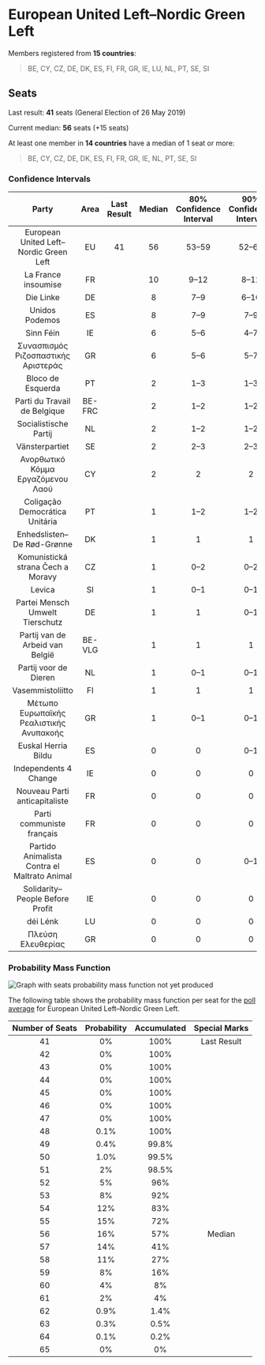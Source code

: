 # European United Left–Nordic Green Left

Members registered from **15 countries**:

> BE, CY, CZ, DE, DK, ES, FI, FR, GR, IE, LU, NL, PT, SE, SI

## Seats

Last result: **41** seats (General Election of 26 May 2019)

Current median: **56** seats (+15 seats)

At least one member in **14 countries** have a median of 1 seat or more:

> BE, CY, CZ, DE, DK, ES, FI, FR, GR, IE, NL, PT, SE, SI

### Confidence Intervals

| Party | Area | Last Result | Median | 80% Confidence Interval | 90% Confidence Interval | 95% Confidence Interval | 99% Confidence Interval |
|:-----:|:----:|:-----------:|:------:|:-----------------------:|:-----------------------:|:-----------------------:|:-----------------------:|
| European United Left–Nordic Green Left | EU | 41 | 56 | 53–59 | 52–60 | 51–61 | 49–62 |
| La France insoumise | FR | | 10 | 9–12 | 8–12 | 8–13 | 8–14 |
| Die Linke | DE | | 8 | 7–9 | 6–10 | 6–10 | 6–10 |
| Unidos Podemos | ES | | 8 | 7–9 | 7–9 | 7–10 | 6–10 |
| Sinn Féin | IE | | 6 | 5–6 | 4–7 | 3–7 | 3–8 |
| Συνασπισμός Ριζοσπαστικής Αριστεράς | GR | | 6 | 5–6 | 5–7 | 5–7 | 5–7 |
| Bloco de Esquerda | PT | | 2 | 1–3 | 1–3 | 1–4 | 1–4 |
| Parti du Travail de Belgique | BE-FRC | | 2 | 1–2 | 1–2 | 1–2 | 1–2 |
| Socialistische Partij | NL | | 2 | 1–2 | 1–2 | 1–2 | 1–2 |
| Vänsterpartiet | SE | | 2 | 2–3 | 2–3 | 2–3 | 2–3 |
| Ανορθωτικό Κόμμα Εργαζόμενου Λαού | CY | | 2 | 2 | 2 | 2 | 2 |
| Coligação Democrática Unitária | PT | | 1 | 1–2 | 1–2 | 1–2 | 0–2 |
| Enhedslisten–De Rød-Grønne | DK | | 1 | 1 | 1 | 1 | 1–2 |
| Komunistická strana Čech a Moravy | CZ | | 1 | 0–2 | 0–2 | 0–2 | 0–2 |
| Levica | SI | | 1 | 0–1 | 0–1 | 0–1 | 0–1 |
| Partei Mensch Umwelt Tierschutz | DE | | 1 | 1 | 0–1 | 0–1 | 0–2 |
| Partij van de Arbeid van België | BE-VLG | | 1 | 1 | 1 | 1 | 1 |
| Partij voor de Dieren | NL | | 1 | 0–1 | 0–1 | 0–1 | 0–2 |
| Vasemmistoliitto | FI | | 1 | 1 | 1 | 1 | 1 |
| Μέτωπο Ευρωπαϊκής Ρεαλιστικής Ανυπακοής | GR | | 1 | 0–1 | 0–1 | 0–1 | 0–1 |
| Euskal Herria Bildu | ES | | 0 | 0 | 0–1 | 0–1 | 0–1 |
| Independents 4 Change | IE | | 0 | 0 | 0 | 0 | 0 |
| Nouveau Parti anticapitaliste | FR | | 0 | 0 | 0 | 0 | 0 |
| Parti communiste français | FR | | 0 | 0 | 0 | 0 | 0 |
| Partido Animalista Contra el Maltrato Animal | ES | | 0 | 0 | 0–1 | 0–1 | 0–1 |
| Solidarity–People Before Profit | IE | | 0 | 0 | 0 | 0 | 0 |
| déi Lénk | LU | | 0 | 0 | 0 | 0 | 0 |
| Πλεύση Ελευθερίας | GR | | 0 | 0 | 0 | 0 | 0 |

### Probability Mass Function

![Graph with seats probability mass function not yet produced](average-2020-03-31-seats-pmf-europeanunitedleft–nordicgreenleft.png "Seats Probability Mass Function")

The following table shows the probability mass function per seat for the [poll average](average-2020-03-31.html) for European United Left–Nordic Green Left.

| Number of Seats | Probability | Accumulated | Special Marks |
|:---------------:|:-----------:|:-----------:|:-------------:|
| 41 | 0% | 100% | Last Result |
| 42 | 0% | 100% |  |
| 43 | 0% | 100% |  |
| 44 | 0% | 100% |  |
| 45 | 0% | 100% |  |
| 46 | 0% | 100% |  |
| 47 | 0% | 100% |  |
| 48 | 0.1% | 100% |  |
| 49 | 0.4% | 99.8% |  |
| 50 | 1.0% | 99.5% |  |
| 51 | 2% | 98.5% |  |
| 52 | 5% | 96% |  |
| 53 | 8% | 92% |  |
| 54 | 12% | 83% |  |
| 55 | 15% | 72% |  |
| 56 | 16% | 57% | Median |
| 57 | 14% | 41% |  |
| 58 | 11% | 27% |  |
| 59 | 8% | 16% |  |
| 60 | 4% | 8% |  |
| 61 | 2% | 4% |  |
| 62 | 0.9% | 1.4% |  |
| 63 | 0.3% | 0.5% |  |
| 64 | 0.1% | 0.2% |  |
| 65 | 0% | 0% |  |


